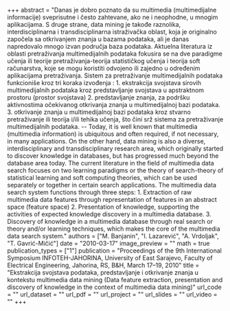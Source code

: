 +++
abstract = "Danas je dobro poznato da su multimedia (multimedijalne informacije) sveprisutne i često zahtevane, ako ne i neophodne, u mnogim aplikacijama. S druge strane, data mining je takođe raznolika, interdisciplinarna i transdisciplinarna istraživačka oblast, koja je originalno započela sa otkrivanjem znanja u bazama podataka, ali je danas napredovalo mnogo izvan područja baza podataka. Aktuelna literatura iz oblasti pretraživanja multimedijalnih podataka fokusira se na dve paradigme učenja ili teorije pretraživanja-teorija statističkog učenja i teorija soft računarstva, koje se mogu koristiti odvojeno ili zajedno u određenim aplikacijama pretraživanja. Sistem za pretraživanje multimedijalnih podataka funkcioniše kroz tri koraka izvođenja : 1. ekstrakcija svojstava sirovih multimedijalnih podataka kroz predstavljanje svojstava u apstraktnom prostoru (prostor svojstava) 2. predstavljanje znanja, za podršku aktivnostima očekivanog otkrivanja znanja u multimedijalnoj bazi podataka. 3. otkrivanje znanja u multimedijalnoj bazi podataka kroz stvarno pretraživanje ili teorija i/ili tehika učenja, što čini srž sistema za pretraživanje multimedijalnih podataka. -- Today, it is well known that multimedia (multimedia information) is ubiquitous and often required, if not necessary, in many applications. On the other hand, data mining is also a diverse, interdisciplinary and transdisciplinary research area, which originally started to discover knowledge in databases, but has progressed much beyond the database area today. The current literature in the field of multimedia data search focuses on two learning paradigms or the theory of search-theory of statistical learning and soft computing theories, which can be used separately or together in certain search applications. The multimedia data search system functions through three steps: 1. Extraction of raw multimedia data features through representation of features in an abstract space (feature space) 2. Presentation of knowledge, supporting the activities of expected knowledge discovery in a multimedia database. 3. Discovery of knowledge in a multimedia database through real search or theory and/or learning techniques, which makes the core of the multimedia data search system."
authors = ["M. Banjanin", "I. Lazarević", "A. Vrdoljak", "T. Gavrić-Mičić"]
date = "2010-03-17"
image_preview = ""
math = true
publication_types = ["1"]
publication = "Proceedings of the 9th International Symposium INFOTEH-JAHORINA, University of East Sarajevo, Faculty of Electrical Engineering, Jahorina, RS, B&H, March 17–19, 2010"
title = "Ekstrakcija svojstava podataka, predstavljanje i otkrivanje znanja u kontekstu multimedia data mining (Data feature extraction, presentation and discovery of knowledge in the context of multimedia data mining)"
url_code = ""
url_dataset = ""
url_pdf = ""
url_project = ""
url_slides = ""
url_video = ""
+++
